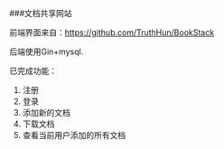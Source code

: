 ###文档共享网站

前端界面来自：https://github.com/TruthHun/BookStack

后端使用Gin+mysql.

已完成功能：
1. 注册
2. 登录
3. 添加新的文档
4. 下载文档
5. 查看当前用户添加的所有文档
